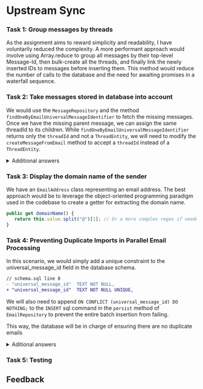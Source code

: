 # Upstream Sync

### Task 1: Group messages by threads

As the assignment aims to reward simplicity and readability, I have voluntarily reduced the complexity. A more performant approach would involve using Array.reduce to group all messages by their top-level Message-Id, then bulk-create all the threads, and finally link the newly inserted IDs to messages before inserting them. This method would reduce the number of calls to the database and the need for awaiting promises in a waterfall sequence.

### Task 2: Take messages stored in database into account

We would use the `MessageRepository` and the method `findOneByEmailUniversalMessageIdentifier` to fetch the missing messages. Once we have the missing parent message, we can assign the same threadId to its children. While `findOneByEmailUniversalMessageIdentifier` returns only the `threadId` and not a `ThreadEntity`, we will need to modify the `createMessageFromEmail` method to accept a `threadId` instead of a `ThreadEntity`.

<details>

  <summary>Additional answers</summary>

- Note 1: Creating a `findManyByEmailUniversalMessageIdentifiers` method could be more efficient for fetching missing messages in a single SQL call.
- Note 2: A potential solution could involve setting the top-level `Message-ID` as the thread's primary key. This would automatically include them in the next `INNER JOIN`, eliminating the need to check the database upfront or worry about fetching the child before its parent. However, using a remote ID as our primary key might not be best practice. This solution requires knowing the top-level `Message-ID`, and the RFC mentions the use of the `References` field instead of `In-Reply-To`.

</details>

### Task 3: Display the domain name of the sender

We have an `EmailAddress` class representing an email address. The best approach would be to leverage the object-oriented programming paradigm used in the codebase to create a getter for extracting the domain name.

```ts
public get domainName() {
   return this.value.split("@")[1]; // Or a more complex regex if needed later
}
```

### Task 4: Preventing Duplicate Imports in Parallel Email Processing

In this scenario, we would simply add a unique constraint to the universal_message_id field in the database schema.

```diff
// schema.sql line 8
- "universal_message_id"  TEXT NOT NULL,
+ "universal_message_id"  TEXT NOT NULL UNIQUE,
```

We will also need to append `ON CONFLICT (universal_message_id) DO NOTHING;` to the `INSERT` sql command in the `persist` method of `EmailRepository` to prevent the entire batch insertion from failing.

This way, the database will be in charge of ensuring there are no duplicate emails

<details>

  <summary>Aditional answers</summary>

- Nb1. In scenarios where relevant additional data needs to be persisted even after a second fetch (e.g., ~~User C receives the email as a blind carbon copy, so we're unaware of C when inserting from B~~ *Edit: According to the RFC, BCC results in a new copy of the message, likely with a new Message-ID. However, I lack a better example*), we could adopt an upsert strategy (checking for existing values before inserting) or catch the unique constraint violation error.
- Nb2. Databases already possess many locking mechanisms to prevent data races, but if necessary, we can manage this within our backend for tasks that should not be executed multiple times (e.g., downloading email attachments ?). This can be achieved using a semaphore or a redis (on distributed systems).

</details>

### Task 5: Testing

## Feedback
